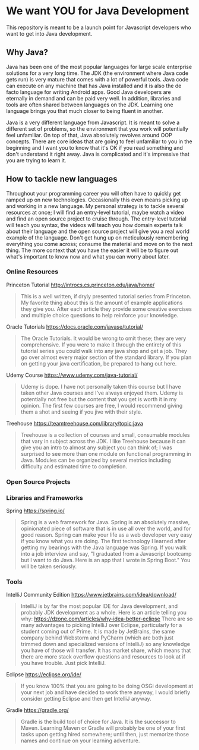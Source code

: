 We want YOU for Java Development
================================
This repository is meant to be a launch point for Javascript developers who want
to get into Java development.

## Why Java?
Java has been one of the most popular languages for large scale
enterprise solutions for a very long time. The JDK (the environment where Java
code gets run) is very mature that comes with a lot of powerful tools. Java
code can execute on any machine that has Java installed and it is also the
de facto language for writing Android apps. Good Java developers are eternally
in demand and can be paid very well. In addition, libraries and tools are often
shared between languages on the JDK. Learning one language brings you that much
closer to being fluent in another.

Java is a very different language from Javascript. It is meant to solve a different
set of problems, so the environment that you work will potentially feel unfamiliar.
On top of that, Java absolutely revolves around OOP concepts. There are core
ideas that are going to feel unfamiliar to you in the beginning and I want you
to know that it's OK if you read something and don't understand it right
away. Java is complicated and it's impressive that you are trying to learn it.

## How to tackle new languages
Throughout your programming career you will often have to quickly get ramped up
on new technologies. Occasionally this even means picking up and working in a
new language. My personal strategy is to tackle several resources at once; I will
find an entry-level tutorial, maybe watch a video and find an open source project
to cruise through. The entry-level tutorial will teach you syntax, the videos will
teach you how domain experts talk about their language and the open source project
will give you a real world example of the language. Don't get hung up on meticulously
remembering everything you come across; consume the material and move on to the
next thing. The more context that you have the easier it will be to figure out
what's important to know now and what you can worry about later.

### Online Resources
Princeton Tutorial http://introcs.cs.princeton.edu/java/home/
> This is a well written, if dryly presented tutorial series from Princeton. My
favorite thing about this is the amount of example applications they give you. After
each article they provide some creative exercises and multiple choice questions to
help reinforce your knowledge.

Oracle Tutorials https://docs.oracle.com/javase/tutorial/
> The Oracle Tutorials. It would be wrong to omit these; they are very comprehensive.
If you were to make it through the entirety of this tutorial series you could walk
into any java shop and get a job. They go over almost every major section of the
standard library. If you plan on getting your java certification, be prepared to
hang out here.

Udemy Course https://www.udemy.com/java-tutorial/
> Udemy is dope. I have not personally taken this course but I have taken other
Java courses and I've always enjoyed them. Udemy is potentially not free but the
content that you get is worth it in my opinion. The first few courses are free, I
would recommend giving them a shot and seeing if you jive with their style.

Treehouse https://teamtreehouse.com/library/topic:java
> Treehouse is a collection of courses and small, consumable modules that vary
in subject across the JDK. I like Treehouse because it can give you an intro to
almost any subject you can think of; I was surprised to see more than one module
on functional programming in Java. Modules can be organized by several metrics
including difficulty and estimated time to completion.

### Open Source Projects


### Libraries and Frameworks

Spring https://spring.io/
> Spring is a web framework for Java. Spring is an absolutely massive, opinionated
piece of software that is in use all over the world, and for good reason. Spring
can make your life as a web developer very easy if you know what you are doing.
The first technology I learned after getting my bearings with the Java language
was Spring. If you walk into a job interview and say, "I graduated from a Javascript
bootcamp but I want to do Java. Here is an app that I wrote in Spring Boot." You
will be taken seriously. 

### Tools

IntelliJ Community Edition https://www.jetbrains.com/idea/download/
> IntelliJ is by far the most popular IDE for Java development, and probably
JDK development as a whole. Here is an article telling you why:
https://dzone.com/articles/why-idea-better-eclipse There are so many advantages
to picking IntelliJ over Eclipse, particularly for a student coming out of Prime.
It is made by JetBrains, the same company behind Webstorm and PyCharm (which are
both just trimmed down and specialized versions of IntelliJ) so any knowledge
you have of those will transfer. It has market share, which means that there are
more stack overflow questions and resources to look at if you have trouble.
Just pick IntelliJ.

Eclipse https://eclipse.org/ide/
> If you know 100% that you are going to be doing OSGi development at your next
job and have decided to work there anyway, I would briefly consider getting Eclipse
and then get IntelliJ anyway.

Gradle https://gradle.org/
> Gradle is the build tool of choice for Java. It is the successor to Maven.
Learning Maven or Gradle will probably be one of your first tasks upon getting
hired somewhere; until then, just memorize those names and continue on your
learning adventure.
